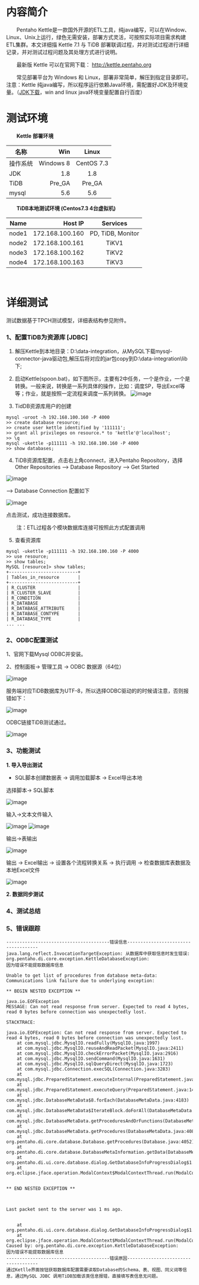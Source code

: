 # 内容简介 #

&emsp;&emsp;Pentaho Kettle是一款国外开源的ETL工具，纯java编写，可以在Window、Linux、Unix上运行，绿色无需安装，部署方式灵活，可按照实际项目需求构建ETL集群。本文详细描 Kettle 7.1 与 TiDB 部署联调过程，并对测试过程进行详细记录，并对测试过程问题及其处理方式进行说明。

&emsp;&emsp;最新版 Kettle 可以在官网下载： http://kettle.pentaho.org

&emsp;&emsp;常见部署平台为 Windows 和 Linux，部署非常简单，解压到指定目录即可。注意：Kettle 纯java编写，所以程序运行依赖Java环境，需配置好JDK及环境变量。（[JDK下载](http://www.oracle.com/technetwork/java/javase/downloads/jdk8-downloads-2133151.html "JDK下载地址")，win and linux java环境变量配置自行百度）

# 测试环境 #


**&emsp;&emsp;Kettle 部署环境**

| 名称    | Win   |  Linux  |
| ------- | -----:| :----: |
| 操作系统  | Windows 8 |  CentOS 7.3  |
| JDK   | 1.8    |   1.8   |
| TiDB  | Pre_GA |   Pre_GA   |
| mysql | 5.6    | 5.6 |


**&emsp;&emsp;TiDB本地测试环境 (Centos7.3  4台虚拟机)**

|Name	|Host IP	|Services |
| --------  | -----:   | :----: |
|node1	|172.168.100.160|	PD, TiDB, Monitor|
|node2	|172.168.100.161|	TiKV1|
|node3	|172.168.100.162|	TiKV2|
|node4	|172.168.100.163|	TiKV3|

&emsp;&emsp;


# 详细测试 #
测试数据基于TPCH测试模型，详细表结构参见附件。
### 1、配置TiDB为资源库 [JDBC] ###
1. 解压Kettle到本地目录：D:\data-integration，从MySQL下载mysql-connector-java驱动包,解压后将对应的jar包copy到D:\data-integration\lib下;
2. 启动Kettle(spoon.bat)，如下图所示，主要有2中任务，一个是作业，一个是转换。一般来说，转换是一系列具体的操作，比如：调度SP，导出Excel等等；作业，就是按照一定流程来调度一系列转换。
![image](https://github.com/houzhaodun/test_kettle/raw/master/kettle-test/k01.jpg)

3. TidDB资源库用户的创建
```
mysql -uroot -h 192.168.100.160 -P 4000
>> create database resource;
>> create user kettle identified by '111111';
>> grant all privileges on resource.* to 'kettle'@'localhost';
>> \q
mysql -ukettle -p111111 -h 192.168.100.160 -P 4000
>> show databases;
```
4. TiDB资源库配置，点击右上角connect，进入Pentaho Repository，选择Other Repositories --> Database Repository --> Get Started

![image](https://github.com/houzhaodun/test_kettle/raw/master/kettle-test/k02.jpg)

--> Database Connection 配置如下

![image](https://github.com/houzhaodun/test_kettle/raw/master/kettle-test/03.jpg)

点击测试，成功连接数据库。

&emsp;&emsp;注：ETL过程各个模块数据库连接可按照此方式配置调用

5. 查看资源库
```
mysql -ukettle -p111111 -h 192.168.100.160 -P 4000
>> use resource;
>> show tables;
MySQL [resource]> show tables;
+--------------------------+
| Tables_in_resource       |
+--------------------------+
| R_CLUSTER                |
| R_CLUSTER_SLAVE          |
| R_CONDITION              |
| R_DATABASE               |
| R_DATABASE_ATTRIBUTE     |
| R_DATABASE_CONTYPE       |
| R_DATABASE_TYPE          |
... ...
```
### 2、ODBC配置测试 ###
1、官网下载Mysql ODBC并安装。

2、控制面板-> 管理工具 -> ODBC 数据源（64位）

![image](https://github.com/houzhaodun/test_kettle/raw/master/kettle-test/k06.jpg)

服务端对应TiDB数据库为UTF-8，所以选择ODBC驱动的的时候请注意，否则报错如下：

![image](https://github.com/houzhaodun/test_kettle/raw/master/kettle-test/k04.jpg)

ODBC链接TiDB测试通过。

![image](https://github.com/houzhaodun/test_kettle/raw/master/kettle-test/k05.jpg)

### 3、功能测试 ###

**1. 导入导出测试**
- SQL脚本创建数据表 -> 调用加载脚本 -> Excel导出本地

选择脚本-> SQL脚本

![image](https://github.com/houzhaodun/test_kettle/raw/master/kettle-test/k07.jpg)

输入->文本文件输入

![image](https://github.com/houzhaodun/test_kettle/raw/master/kettle-test/k08.jpg)
![image](https://github.com/houzhaodun/test_kettle/raw/master/kettle-test/k09.jpg)

输出->表输出

![image](https://github.com/houzhaodun/test_kettle/raw/master/kettle-test/k10.jpg)

输出 -> Excel输出 -> 设置各个流程转换关系 -> 执行调用 -> 检查数据库表数据及本地Excel文件

![image](https://github.com/houzhaodun/test_kettle/raw/master/kettle-test/k11.jpg)


**2. 数据同步测试**


### 4、测试总结 ###


### 5、错误跟踪 ###
```
---------------------------------------错误信息------------------------------------
java.lang.reflect.InvocationTargetException: 从数据库中获取信息时发生错误: org.pentaho.di.core.exception.KettleDatabaseException: 
因为错误不能提取数据库信息

Unable to get list of procedures from database meta-data: 
Communications link failure due to underlying exception: 

** BEGIN NESTED EXCEPTION ** 

java.io.EOFException
MESSAGE: Can not read response from server. Expected to read 4 bytes, read 0 bytes before connection was unexpectedly lost.

STACKTRACE:

java.io.EOFException: Can not read response from server. Expected to read 4 bytes, read 0 bytes before connection was unexpectedly lost.
	at com.mysql.jdbc.MysqlIO.readFully(MysqlIO.java:1997)
	at com.mysql.jdbc.MysqlIO.reuseAndReadPacket(MysqlIO.java:2411)
	at com.mysql.jdbc.MysqlIO.checkErrorPacket(MysqlIO.java:2916)
	at com.mysql.jdbc.MysqlIO.sendCommand(MysqlIO.java:1631)
	at com.mysql.jdbc.MysqlIO.sqlQueryDirect(MysqlIO.java:1723)
	at com.mysql.jdbc.Connection.execSQL(Connection.java:3283)
	at com.mysql.jdbc.PreparedStatement.executeInternal(PreparedStatement.java:1332)
	at com.mysql.jdbc.PreparedStatement.executeQuery(PreparedStatement.java:1467)
	at com.mysql.jdbc.DatabaseMetaData$8.forEach(DatabaseMetaData.java:4183)
	at com.mysql.jdbc.DatabaseMetaData$IterateBlock.doForAll(DatabaseMetaData.java:76)
	at com.mysql.jdbc.DatabaseMetaData.getProceduresAndOrFunctions(DatabaseMetaData.java:4120)
	at com.mysql.jdbc.DatabaseMetaData.getProcedures(DatabaseMetaData.java:4084)
	at org.pentaho.di.core.database.Database.getProcedures(Database.java:4052)
	at org.pentaho.di.core.database.DatabaseMetaInformation.getData(DatabaseMetaInformation.java:406)
	at org.pentaho.di.ui.core.database.dialog.GetDatabaseInfoProgressDialog$1.run(GetDatabaseInfoProgressDialog.java:65)
	at org.eclipse.jface.operation.ModalContext$ModalContextThread.run(ModalContext.java:113)


** END NESTED EXCEPTION **



Last packet sent to the server was 1 ms ago.


	at org.pentaho.di.ui.core.database.dialog.GetDatabaseInfoProgressDialog$1.run(GetDatabaseInfoProgressDialog.java:67)
	at org.eclipse.jface.operation.ModalContext$ModalContextThread.run(ModalContext.java:113)
Caused by: org.pentaho.di.core.exception.KettleDatabaseException: 
因为错误不能提取数据库信息
---------------------------------------错误原因------------------------------------
通过Ketlle界面按钮获取数据库配置需要读取Database的Schema、表、视图、同义词等信息，通过MySQL JDBC 调用TiDB加载该类信息报错，直接填写表信息无问题。
```